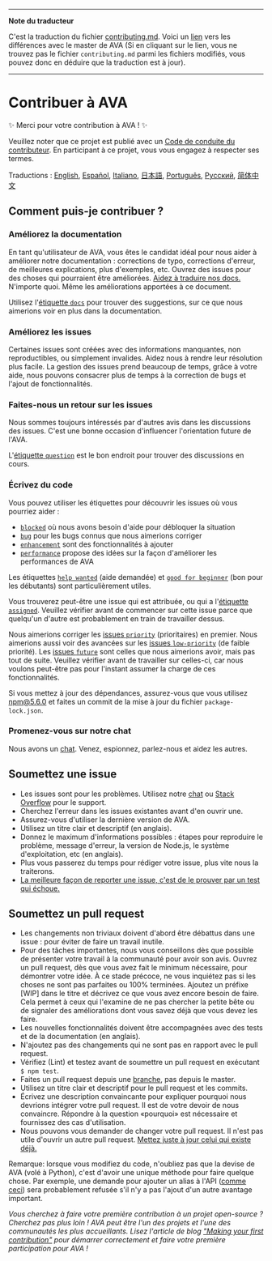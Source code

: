 ___
**Note du traducteur**

C'est la traduction du fichier [contributing.md](https://github.com/avajs/ava/blob/main/.github/CONTRIBUTING.md). Voici un [lien](https://github.com/avajs/ava/compare/b4ea43529a6d058a96055735cfa6e7056c009112...main#diff-cc4aac3e9be04e0413c9520f223b493c) vers les différences avec le master de AVA (Si en cliquant sur le lien, vous ne trouvez pas le fichier `contributing.md` parmi les fichiers modifiés, vous pouvez donc en déduire que la traduction est à jour).
___
# Contribuer à AVA

✨ Merci pour votre contribution à AVA ! ✨

Veuillez noter que ce projet est publié avec un [Code de conduite du contributeur](code-of-conduct.md). En participant à ce projet, vous vous engagez à respecter ses termes.

Traductions : [English](https://github.com/avajs/ava/blob/main/.github/CONTRIBUTING.md), [Español](https://github.com/avajs/ava-docs/blob/main/es_ES/contributing.md), [Italiano](https://github.com/avajs/ava-docs/blob/main/it_IT/contributing.md), [日本語](https://github.com/avajs/ava-docs/blob/main/ja_JP/contributing.md), [Português](https://github.com/avajs/ava-docs/blob/main/pt_BR/contributing.md), [Русский](https://github.com/avajs/ava-docs/blob/main/ru_RU/contributing.md), [简体中文](https://github.com/avajs/ava-docs/blob/main/zh_CN/contributing.md)

## Comment puis-je contribuer ?

### Améliorez la documentation

En tant qu'utilisateur de AVA, vous êtes le candidat idéal pour nous aider à améliorer notre documentation : corrections de typo, corrections d'erreur, de meilleures explications, plus d'exemples, etc. Ouvrez des issues pour des choses qui pourraient être améliorées. [Aidez à traduire nos docs.](https://github.com/avajs/ava-docs) N'importe quoi. Même les améliorations apportées à ce document.

Utilisez l'[étiquette `docs`](https://github.com/avajs/ava/labels/docs) pour trouver des suggestions, sur ce que nous aimerions voir en plus dans la documentation.

### Améliorez les issues

Certaines issues sont créées avec des informations manquantes, non reproductibles, ou simplement invalides. Aidez nous à rendre leur résolution plus facile. La gestion des issues prend beaucoup de temps, grâce à votre aide, nous pouvons consacrer plus de temps à la correction de bugs et l'ajout de fonctionnalités.

### Faites-nous un retour sur les issues

Nous sommes toujours intéressés par d'autres avis dans les discussions des issues. C'est une bonne occasion d'influencer l'orientation future de l'AVA.

L'[étiquette `question`](https://github.com/avajs/ava/labels/question) est le bon endroit pour trouver des discussions en cours.

### Écrivez du code

Vous pouvez utiliser les étiquettes pour découvrir les issues où vous pourriez aider :

* [`blocked`](https://github.com/avajs/ava/labels/blocked) où nous avons besoin d'aide pour débloquer la situation
* [`bug`](https://github.com/avajs/ava/labels/bug) pour les bugs connus que nous aimerions corriger
* [`enhancement`](https://github.com/avajs/ava/labels/enhancement) sont des fonctionnalités à ajouter
* [`performance`](https://github.com/avajs/ava/labels/performance) propose des idées sur la façon d'améliorer les performances de AVA

Les étiquettes [`help wanted`](https://github.com/avajs/ava/labels/help%20wanted) (aide demandée) et [`good for beginner`](https://github.com/avajs/ava/labels/good%20for%20beginner) (bon pour les débutants) sont particulièrement utiles.

Vous trouverez peut-être une issue qui est attribuée, ou qui a l'[étiquette `assigned`](https://github.com/avajs/ava/labels/assigned). Veuillez vérifier avant de commencer sur cette issue parce que quelqu'un d'autre est probablement en train de travailler dessus.

Nous aimerions corriger les [issues `priority`](https://github.com/avajs/ava/labels/priority) (prioritaires) en premier. Nous aimerions aussi voir des avancées sur les [issues `low-priority`](https://github.com/avajs/ava/labels/low%20priority) (de faible priorité). Les [issues `future`](https://github.com/avajs/ava/labels/future) sont celles que nous aimerions avoir, mais pas tout de suite. Veuillez vérifier avant de travailler sur celles-ci, car nous voulons peut-être pas pour l'instant assumer la charge de ces fonctionnalités.

Si vous mettez à jour des dépendances, assurez-vous que vous utilisez npm@5.6.0 et faites un commit de la mise à jour du fichier `package-lock.json`.

### Promenez-vous sur notre chat

Nous avons un [chat](https://spectrum.chat/ava). Venez, espionnez, parlez-nous et aidez les autres.

## Soumettez une issue

- Les issues sont pour les problèmes. Utilisez notre [chat](https://spectrum.chat/ava) ou [Stack Overflow](https://stackoverflow.com/questions/tagged/ava) pour le support.
- Cherchez l'erreur dans les issues existantes avant d'en ouvrir une.
- Assurez-vous d'utiliser la dernière version de AVA.
- Utilisez un titre clair et descriptif (en anglais).
- Donnez le maximum d'informations possibles : étapes pour reproduire le problème, message d'erreur, la version de Node.js, le système d'exploitation, etc (en anglais).
- Plus vous passerez du temps pour rédiger votre issue, plus vite nous la traiterons.
- [La meilleure façon de reporter une issue, c'est de le prouver par un test qui échoue.](https://twitter.com/sindresorhus/status/579306280495357953)

## Soumettez un pull request

- Les changements non triviaux doivent d'abord être débattus dans une issue : pour éviter de faire un travail inutile.
- Pour des tâches importantes, nous vous conseillons dès que possible de présenter votre travail à la communauté pour avoir son avis. Ouvrez un pull request, dès que vous avez fait le minimum nécessaire, pour démontrer votre idée. À ce stade précoce, ne vous inquiétez pas si les choses ne sont pas parfaites ou 100% terminées. Ajoutez un préfixe [WIP] dans le titre et décrivez ce que vous avez encore besoin de faire. Cela permet à ceux qui l'examine de ne pas chercher la petite bête ou de signaler des améliorations dont vous savez déjà que vous devez les faire.
- Les nouvelles fonctionnalités doivent être accompagnées avec des tests et de la documentation (en anglais).
- N'ajoutez pas des changements qui ne sont pas en rapport avec le pull request.
- Vérifiez (Lint) et testez avant de soumettre un pull request en exécutant `$ npm test`.
- Faites un pull request depuis une [branche](https://github.com/dchelimsky/rspec/wiki/Topic-Branches), pas depuis le master.
- Utilisez un titre clair et descriptif pour le pull request et les commits.
- Écrivez une description convaincante pour expliquer pourquoi nous devrions intégrer votre pull request. Il est de votre devoir de nous convaincre. Répondre à la question «pourquoi» est nécessaire et fournissez des cas d'utilisation.
- Nous pouvons vous demander de changer votre pull request. Il n'est pas utile d'ouvrir un autre pull request. [Mettez juste à jour celui qui existe déjà.](https://github.com/RichardLitt/knowledge/blob/master/github/amending-a-commit-guide.md)

Remarque: lorsque vous modifiez du code, n'oubliez pas que la devise de AVA (volé à Python), c'est d'avoir une unique méthode pour faire quelque chose. Par exemple, une demande pour ajouter un alias à l'API ([comme ceci](https://github.com/avajs/ava/pull/663)) sera probablement refusée s'il n'y a pas l'ajout d'un autre avantage important.

*Vous cherchez à faire votre première contribution à un projet open-source ? Cherchez pas plus loin ! AVA peut être l'un des projets et l'une des communautés les plus accueillants. Lisez l'article de blog ["Making your first contribution"](https://medium.com/@vadimdemedes/making-your-first-contribution-de6576ddb190) pour démarrer correctement et faire votre première participation pour AVA !*
